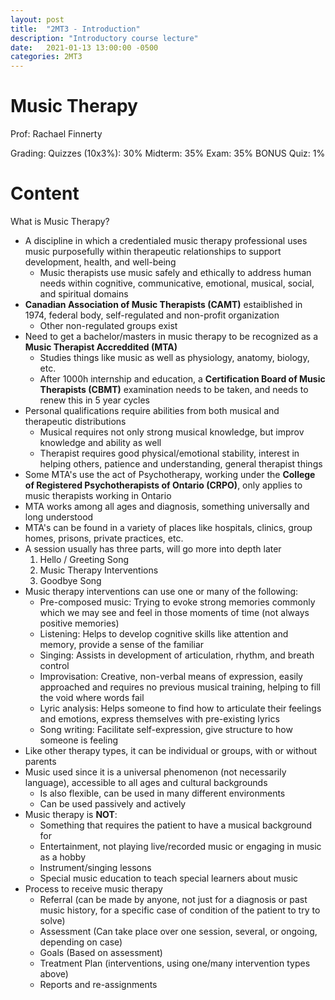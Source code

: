 ```yaml
---
layout: post
title:  "2MT3 - Introduction"
description: "Introductory course lecture"
date:   2021-01-13 13:00:00 -0500
categories: 2MT3
---
```


Music Therapy
===

Prof: Rachael Finnerty

Grading:
Quizzes (10x3%): 30%
Midterm: 35%
Exam: 35%
BONUS Quiz: 1%

Content
===

What is Music Therapy?
- A discipline in which a credentialed music therapy professional uses music purposefully within therapeutic relationships to support development, health, and well-being
    - Music therapists use music safely and ethically to address human needs within cognitive, communicative, emotional, musical, social, and spiritual domains
- **Canadian Association of Music Therapists (CAMT)** estaiblished in 1974, federal body, self-regulated and non-profit organization
    - Other non-regulated groups exist
- Need to get a bachelor/masters in music therapy to be recognized as a **Music Therapist Accreddited (MTA)**
    - Studies things like music as well as physiology, anatomy, biology, etc.
    - After 1000h internship and education, a **Certification Board of Music Therapists (CBMT)** examination needs to be taken, and needs to renew this in 5 year cycles
- Personal qualifications require abilities from both musical and therapeutic distributions
    - Musical requires not only strong musical knowledge, but improv knowledge and ability as well
    - Therapist requires good physical/emotional stability, interest in helping others, patience and understanding, general therapist things
- Some MTA's use the act of Psychotherapy, working under the **College of Registered Psychotherapists of Ontario (CRPO)**, only applies to music therapists working in Ontario
- MTA works among all ages and diagnosis, something universally and long understood
- MTA's can be found in a variety of places like hospitals, clinics, group homes, prisons, private practices, etc.
- A session usually has three parts, will go more into depth later
    1. Hello / Greeting Song
    2. Music Therapy Interventions
    3. Goodbye Song
- Music therapy interventions can use one or many of the following:
    - Pre-composed music: Trying to evoke strong memories commonly which we may see and feel in those moments of time (not always positive memories)
    - Listening: Helps to develop cognitive skills like attention and memory, provide a sense of the familiar
    - Singing: Assists in development of articulation, rhythm, and breath control
    - Improvisation: Creative, non-verbal means of expression, easily approached and requires no previous musical training, helping to fill the void where words fail
    - Lyric analysis: Helps someone to find how to articulate their feelings and emotions, express themselves with pre-existing lyrics
    - Song writing: Facilitate self-expression, give structure to how someone is feeling
- Like other therapy types, it can be individual or groups, with or without parents
- Music used since it is a universal phenomenon (not necessarily language), accessible to all ages and cultural backgrounds
    - Is also flexible, can be used in many different environments
    - Can be used passively and actively
- Music therapy is **NOT**:
    - Something that requires the patient to have a musical background for
    - Entertainment, not playing live/recorded music or engaging in music as a hobby
    - Instrument/singing lessons
    - Special music education to teach special learners about music
- Process to receive music therapy
    - Referral (can be made by anyone, not just for a diagnosis or past music history, for a specific case of condition of the patient to try to solve)
    - Assessment (Can take place over one session, several, or ongoing, depending on case)
    - Goals (Based on assessment)
    - Treatment Plan (interventions, using one/many intervention types above)
    - Reports and re-assignments